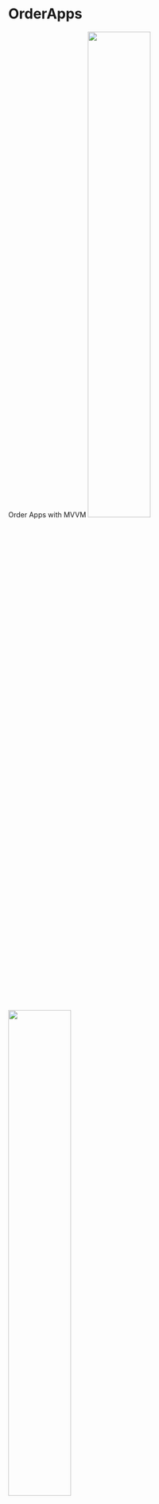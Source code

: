 # OrderApps
Order Apps with MVVM
<img src="https://user-images.githubusercontent.com/48744669/57666328-c6a5c480-7629-11e9-9381-f2ba10735f14.png" width="50%"/>

<img src="https://user-images.githubusercontent.com/48744669/57666317-c3123d80-7629-11e9-845c-d1d6fce3fbd4.png" width="50%"/>

<img src="https://user-images.githubusercontent.com/48744669/57666334-cc030f00-7629-11e9-994a-6de218fa3bb7.png" width="50%"/>

<img src="https://user-images.githubusercontent.com/48744669/57666331-cad1e200-7629-11e9-8c85-a68ec9dec2c5.png" width="50%"/>
